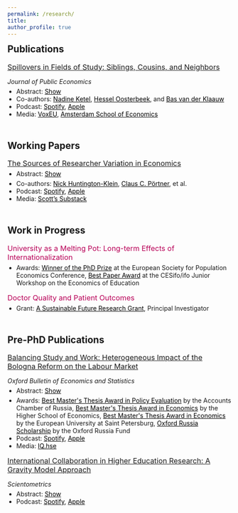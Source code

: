 ```yaml
---
permalink: /research/ 
title:    
author_profile: true
---
```


<!-- Publications Section -->
<h2 style="margin-top: 0; font-weight: bold; text-align: left;">Publications</h2>
<div style="padding-left: 0;"> 
  <h3 style="margin-top: 7.5px; margin-bottom: 5px; font-weight: normal;">
    <a href="https://stnavdeev.github.io/Spillovers.pdf">Spillovers in Fields of Study: Siblings, Cousins, and Neighbors</a>
  </h3>
  <p style="margin-bottom: 0;"><i>Journal of Public Economics</i></p>
  <ul style="padding-left: 20px; margin-top: 5px; margin-bottom: 0; font-size: 14px;">
    <li>
      Abstract: <a href="#" id="toggleAbstractButton" onclick="toggleVisibility('abstractContent','toggleAbstractButton'); return false;" style="text-decoration: underline; color: black; margin-left: 0;">Show</a>
      <div id="abstractContent" style="display: none; margin-top: 5px; margin-left: 0;">
        <p align="justify" style="margin-bottom: 0;">
          We use admission lotteries for higher education studies in the Netherlands to investigate whether someone’s field of study influences the study choices of their younger peers. We find that younger siblings and cousins are strongly affected. Also younger neighbors are affected but to a smaller extent. These findings indicate that a substantial part of the correlations in study choices between family members can be attributed to spillover effects and are not due to shared environments. Our findings concur with those of recent studies based on admission thresholds, which find sibling spillovers on college or college-major choices. This indicates that the results from previous studies can be extrapolated to students away from admission thresholds, and from siblings to cousins and neighbors.
        </p>
      </div>
    </li>
    <li>
      Co-authors:
      <a href="https://sites.google.com/site/nadineketel/" style="color: black;">Nadine Ketel</a>, 
      <a href="https://oosterbeek.economists.nl" style="color: black;">Hessel Oosterbeek</a>, and 
      <a href="https://research.vu.nl/en/persons/bas-van-der-klaauw" style="color: black;">Bas van der Klaauw</a>
    </li>
    <li>
      Podcast:
      <a href="https://open.spotify.com/episode/5te3DXveyIpLulPIqOuXZH?si=2CYU3HwdQFCPI9gQCF7r9g" style="color: black;">Spotify</a>, <a href="https://podcasts.apple.com/nl/podcast/papers-to-podcast/id1811001985?i=1000705162278" style="color: black;">Apple</a>
    </li>
    <li>
      Media:
      <a href="https://cepr.org/voxeu/columns/peer-effects-field-study-choices" style="color: black;">VoxEU</a>, 
      <a href="https://ase.uva.nl/content/news/2024/09/spillover-effects-when-choosing-a-field-of-study.html" style="color: black;">Amsterdam School of Economics</a>
    </li>
  </ul>
</div>

<!-- Working Papers Section -->
<h2 style="margin-top: 50px; font-weight: bold; text-align: left;">Working Papers</h2>
<div style="padding-left: 0px;"> 
  <h3 style="margin-top: 7.5px; margin-bottom: 5px; font-weight: normal;">
    <a href="https://stnavdeev.github.io/Researcher_Variation.pdf">The Sources of Researcher Variation in Economics</a>
  </h3>
  <ul style="padding-left: 20px; margin-top: 5px; margin-bottom: 0; font-size: 14px;">
    <li>
      Abstract: <a href="#" id="toggleAbstractWPButton" onclick="toggleVisibility('abstractWPContent','toggleAbstractWPButton'); return false;" style="text-decoration: underline; color: black; margin-left: 0;">Show</a>
      <div id="abstractWPContent" style="display: none; margin-top: 5px; margin-left: 0;">
        <p align="justify" style="margin-bottom: 0;">
          We use a rigorous three-stage many-analysts design to assess how different researcher decisions—specifically data cleaning, research design, and the interpretation of a policy question—affect the variation in estimated treatment effects. A total of 146 research teams each completed the same causal inference task three times each: first with few constraints, then using a shared research design, and finally with pre-cleaned data in addition to a specified design. We find that even when analyzing the same data, teams reach different conclusions. In the first stage, the interquartile range (IQR) of the reported policy effect was 3.1 percentage points, with substantial outliers. Surprisingly, the second stage, which restricted research design choices, exhibited slightly higher IQR (4.0 percentage points), largely attributable to imperfect adherence to the prescribed protocol. By contrast, the final stage, featuring standardized data cleaning, narrowed variation in estimated effects, achieving an IQR of 2.4 percentage points. Reported sample sizes also displayed significant convergence under more restrictive conditions, with the IQR dropping from 295,187 in the first stage to 29,144 in the second, and effectively zero by the third. Our findings underscore the critical importance of data cleaning in shaping applied microeconomic results and highlight avenues for future replication efforts.
        </p>
      </div>
    </li>
  </ul>
  <div style="margin-top: 5px; padding-left: 0; font-size: 14px;">
    <ul style="padding-left: 20px; margin-top: 0; margin-bottom: 0;">
      <li>
        Co-authors:
        <a href="https://www.nickchk.com" style="color: black;">Nick Huntington-Klein</a>, 
        <a href="http://clausportner.com" style="color: black;">Claus C. Pörtner</a>, et al.
      </li>
      <li>
      Podcast:
      <a href="https://open.spotify.com/episode/5tS6VTmnsSRYI1R5P5tfQx?si=iBqxLnQ6QIGT9Bn8lZhs1g" style="color: black;">Spotify</a>, <a href="https://podcasts.apple.com/nl/podcast/papers-to-podcast/id1811001985?i=1000705162382" style="color: black;">Apple</a>
    </li>
      <li>
        Media:
        <a href="https://causalinf.substack.com/p/many-analyst-designs-data-preparation" style="color: black;">Scott’s Substack</a>
      </li>
    </ul>
  </div>
</div>

<!-- Work in Progress Section -->
<h2 style="margin-top: 50px; font-weight: bold; text-align: left;">Work in Progress</h2>
<div style="padding-left: 0px;"> 
  <h3 style="margin-top: 7.5px; margin-bottom: 5px; color: #b80057; font-weight: normal;">University as a Melting Pot: Long-term Effects of Internationalization</h3>
  <div style="margin-top: 5px; padding-left: 0; font-size: 14px;">
    <ul style="padding-left: 20px; margin-top: 0; margin-bottom: 0;">
      <li>Awards: <a href="https://www.espe.org" style="color: black;">Winner of the PhD Prize</a> at the European Society for Population Economics Conference, <a href="https://www.ifo.de/en/cesifo/event/2025-05-12/cesifo-ifo-junior-workshop-economics-education-2025" style="color: black;">Best Paper Award</a> at the CESifo/ifo Junior Workshop on the Economics of Education</li>
    </ul>
  </div>
  
  <h3 style="margin-top: 15px; margin-bottom: 5px; color: #b80057; font-weight: normal;">Doctor Quality and Patient Outcomes</h3>
  <div style="margin-top: 5px; padding-left: 0; font-size: 14px;">
    <ul style="padding-left: 20px; margin-top: 0; margin-bottom: 0;">
      <li>Grant: <a href="https://asf.uva.nl/grants/overview-funded-grants-since-2019/funded-grant-applications---spring-2023/spring-2023.html#The-consequences-of-overdiagnosis-and-underdiagnosis-for-health-and-work-S-Avdeev" style="color: black;">A Sustainable Future Research Grant</a>, Principal Investigator</li>
    </ul>
  </div>
</div>

<!-- Pre-PhD Publications Section -->
<h2 style="margin-top: 50px; font-weight: bold; text-align: left;">Pre-PhD Publications</h2>
<div style="padding-left: 0px;"> 
  <!-- First Pre-PhD Publication -->
  <h3 style="margin-top: 7.5px; margin-bottom: 5px; font-weight: normal;">
    <a href="https://stnavdeev.github.io/Avdeev_Bologna.pdf">Balancing Study and Work: Heterogeneous Impact of the Bologna Reform on the Labour Market</a>
  </h3>
  <p style="margin-bottom: 0;"><i>Oxford Bulletin of Economics and Statistics</i></p>
  <ul style="padding-left: 20px; margin-top: 5px; margin-bottom: 0; font-size: 14px;">
    <li>
      Abstract: <a href="#" id="toggleAbstractPPButton" onclick="toggleVisibility('abstractPPContent','toggleAbstractPPButton'); return false;" style="text-decoration: underline; color: black; margin-left: 0;">Show</a>
      <div id="abstractPPContent" style="display: none; margin-top: 5px; margin-left: 0;">
        <p align="justify" style="margin-bottom: 0;">
          The Bologna reform, the largest European education reform, was implemented in Russia in 2011. The reform shortened the duration of some undergraduate programmes by 1 year and compressed their curricula. Using a difference-in-differences design, I find that the reform had no short- or medium-term adverse effects on employment. However, I find that null average effects on wages mask considerable heterogeneity. I find that female students with high relative returns worked less during their studies, invested in their human capital, and secured stable wages. In contrast, male students with low relative returns underinvested in human capital and experienced a decline in wages.
        </p>
      </div>
    </li>
  </ul>
  <div style="margin-top: 5px; padding-left: 0; font-size: 14px;">
    <ul style="padding-left: 20px; margin-top: 0; margin-bottom: 0;">
      <li>
        Awards: <a href="https://ach.gov.ru/en" style="color: black;">Best Master's Thesis Award in Policy Evaluation</a> by the Accounts Chamber of Russia, <a href="https://www.hse.ru/en/nirs/" style="color: black;">Best Master's Thesis Award in Economics</a> by the Higher School of Economics, <a href="https://eusp.org/en" style="color: black;">Best Master's Thesis Award in Economics</a> by the European University at Saint Petersburg, <a href="https://www.hse.ru/scholarships/news/323665835.html" style="color: black;">Oxford Russia Scholarship</a> by the Oxford Russia Fund
      </li>
      <li>
      Podcast:
      <a href="https://open.spotify.com/episode/1a9kFm20GTLZJo5cKRCv6Q?si=j0ksDIU8RXqqJQVnpWJUdA" style="color: black;">Spotify</a>, <a href="https://podcasts.apple.com/nl/podcast/papers-to-podcast/id1811001985?i=1000705162318" style="color: black;">Apple</a>
    </li>
      <li>
        Media: <a href="https://iq.hse.ru/en/news/480499696.html" style="color: black;">IQ.hse</a>
      </li>
    </ul>
  </div>
  
  <!-- Second Pre-PhD Publication -->
  <h3 style="margin-top: 15px; margin-bottom: 5px; font-weight: normal;">
    <a href="https://www.stnavdeev.com/Avdeev_Collaboration.pdf">International Collaboration in Higher Education Research: A Gravity Model Approach</a>
  </h3>
  <p style="margin-bottom: 0;"><i>Scientometrics</i></p>
  <ul style="padding-left: 20px; margin-top: 5px; margin-bottom: 0; font-size: 14px;">
    <li>
      Abstract: <a href="#" id="toggleAbstractPPButton2" onclick="toggleVisibility('abstractPPContent2','toggleAbstractPPButton2'); return false;" style="text-decoration: underline; color: black; margin-left: 0;">Show</a>
      <div id="abstractPPContent2" style="display: none; margin-top: 5px; margin-left: 0;">
        <p align="justify" style="margin-bottom: 0;">
          Although geographical distance has become less relevant in co–authorship for monodisciplinary fields such as economics, mathematics, and physics, little is known about international collaboration in multidisciplinary fields such as higher education. This paper studies collaboration patterns in higher education research using the Scopus database with the application of the gravity model. The results show that the intensity of collaboration is negatively associated with geographical distance and positively associated with linguistic commonality but these findings differ significantly between various world regions. European scholars appear to give preference to linguistically proximate partners over geographical neighbours. Although English is the lingua franca in science, language is not a significant factor for the formation of collaboration for North American and Asian researchers. These findings have policy implications for fostering multidisciplinary research in international partnerships.
        </p>
      </div>
    </li>
    <li>
      Podcast:
      <a href="https://open.spotify.com/episode/7ruOkFZhuyAijzc1gS8SMH?si=bmT5ELnhQGuZdzxiB00hng" style="color: black;">Spotify</a>, <a href="https://podcasts.apple.com/nl/podcast/papers-to-podcast/id1811001985?i=1000705162180" style="color: black;">Apple</a>
    </li>
  </ul>
</div>

<!-- Generic JavaScript Function for Toggle -->
<script>
  function toggleVisibility(contentId, linkId) {
    var content = document.getElementById(contentId);
    var link = document.getElementById(linkId);
    if (content.style.display === "none") {
      content.style.display = "block";
      link.textContent = "Hide";
    } else {
      content.style.display = "none";
      link.textContent = "Show";
    }
  }
</script>
